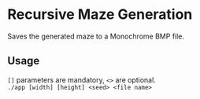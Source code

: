 # Recursive Maze Generation

Saves the generated maze to a Monochrome BMP file.

## Usage

`[]` parameters are mandatory, `<>` are optional.  
`./app [width] [height] <seed> <file name>`